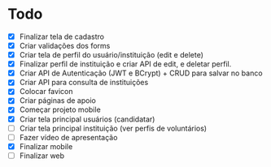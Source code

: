 # Todo
- [X] Finalizar tela de cadastro
- [X] Criar validações dos forms
- [X] Criar tela de perfil do usuário/instituição (edit e delete)
- [X] Finalizar perfil de instituição e criar API de edit, e deletar perfil. 
- [X] Criar API de Autenticação (JWT e BCrypt) + CRUD para salvar no banco
- [X] Criar API para consulta de instituições
- [X] Colocar favicon
- [X] Criar páginas de apoio
- [X] Começar projeto mobile
- [X] Criar tela principal usuários (candidatar)
- [ ] Criar tela principal instituição (ver perfis de voluntários)
- [ ] Fazer vídeo de apresentação
- [X] Finalizar mobile
- [ ] Finalizar web
